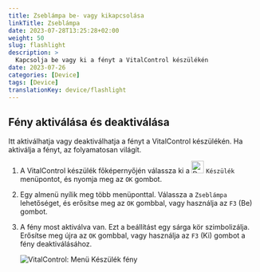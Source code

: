 ```yaml
---
title: Zseblámpa be- vagy kikapcsolása
linkTitle: Zseblámpa
date: 2023-07-28T13:25:28+02:00
weight: 50
slug: flashlight
description: >
  Kapcsolja be vagy ki a fényt a VitalControl készülékén
date: 2023-07-26
categories: [Device]
tags: [Device]
translationKey: device/flashlight
---
```

## Fény aktiválása és deaktiválása

Itt aktiválhatja vagy deaktiválhatja a fényt a VitalControl készülékén. Ha aktiválja a fényt, az folyamatosan világít.

1. A VitalControl készülék főképernyőjén válassza ki a <img src="/icons/device.svg" width="25" align="bottom" alt="Device" /> `Készülék` menüpontot, és nyomja meg az `OK` gombot.

2. Egy almenü nyílik meg több menüponttal. Válassza a `Zseblámpa` lehetőséget, és erősítse meg az `OK` gombbal, vagy használja az `F3` (Be) gombot.

3. A fény most aktiválva van. Ezt a beállítást egy sárga kör szimbolizálja. Erősítse meg újra az `OK` gombbal, vagy használja az `F3` (Ki) gombot a fény deaktiválásához.

   ![VitalControl: Menü Készülék fény](../images/light.png "Fény aktiválása és deaktiválása")

